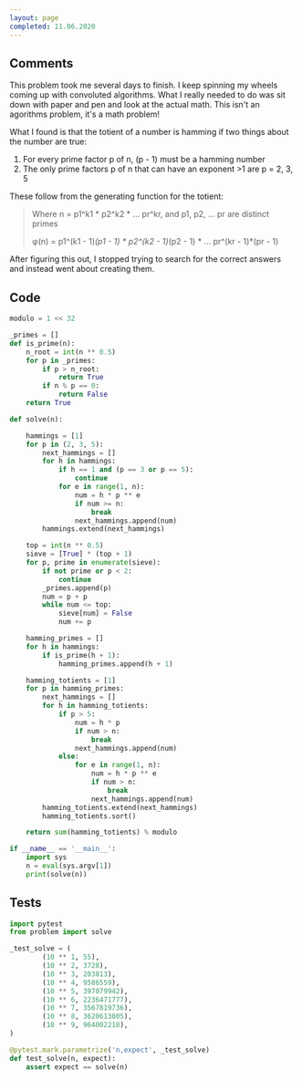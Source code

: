```yaml
---
layout: page
completed: 11.06.2020
---
```


## Comments

This problem took me several days to finish.  I keep spinning my wheels coming
up with convoluted algorithms.  What I really needed to do was sit down with
paper and pen and look at the actual math.  This isn't an agorithms problem,
it's a math problem!

What I found is that the totient of a number is hamming if two things about the
number are true:

1. For every prime factor p of n, (p - 1) must be a hamming number
2. The only prime factors p of n that can have an exponent >1 are p = 2, 3, 5

These follow from the generating function for the totient:

>    Where n = p1^k1 * p2^k2 * ... pr^kr, and p1, p2, ... pr are distinct primes
>
>    φ(n) = p1^(k1 - 1)*(p1 - 1) * p2^(k2 - 1)*(p2 - 1) * ... pr^(kr - 1)*(pr - 1)

After figuring this out, I stopped trying to search for the correct answers and
instead went about creating them.

## Code

```python
modulo = 1 << 32

_primes = []
def is_prime(n):
    n_root = int(n ** 0.5)
    for p in _primes:
        if p > n_root:
            return True
        if n % p == 0:
            return False
    return True

def solve(n):

    hammings = [1]
    for p in (2, 3, 5):
        next_hammings = []
        for h in hammings:
            if h == 1 and (p == 3 or p == 5):
                continue
            for e in range(1, n):
                num = h * p ** e
                if num >= n:
                    break
                next_hammings.append(num)
        hammings.extend(next_hammings)

    top = int(n ** 0.5)
    sieve = [True] * (top + 1)
    for p, prime in enumerate(sieve):
        if not prime or p < 2:
            continue
        _primes.append(p)
        num = p + p
        while num <= top:
            sieve[num] = False
            num += p

    hamming_primes = []
    for h in hammings:
        if is_prime(h + 1):
            hamming_primes.append(h + 1)

    hamming_totients = [1]
    for p in hamming_primes:
        next_hammings = []
        for h in hamming_totients:
            if p > 5:
                num = h * p
                if num > n:
                    break
                next_hammings.append(num)
            else:
                for e in range(1, n):
                    num = h * p ** e
                    if num > n:
                        break
                    next_hammings.append(num)
        hamming_totients.extend(next_hammings)
        hamming_totients.sort()

    return sum(hamming_totients) % modulo

if __name__ == '__main__':
    import sys
    n = eval(sys.argv[1])
    print(solve(n))
```

## Tests

```python
import pytest
from problem import solve

_test_solve = (
        (10 ** 1, 55),
        (10 ** 2, 3728),
        (10 ** 3, 203813),
        (10 ** 4, 9586559),
        (10 ** 5, 397079942),
        (10 ** 6, 2236471777),
        (10 ** 7, 3567819736),
        (10 ** 8, 3620613805),
        (10 ** 9, 964002218),
)

@pytest.mark.parametrize('n,expect', _test_solve)
def test_solve(n, expect):
    assert expect == solve(n)
```
